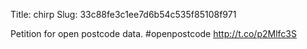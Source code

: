 Title: chirp
Slug: 33c88fe3c1ee7d6b54c535f85108f971

Petition for open postcode data. #openpostcode <a href="http://t.co/p2Mlfc3S">http://t.co/p2Mlfc3S</a>
